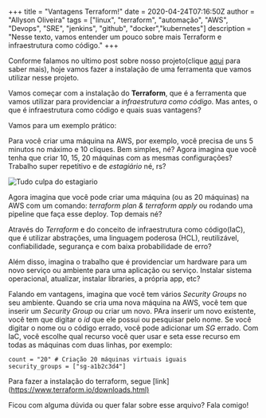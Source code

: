 +++
title = "Vantagens Terraform!"
date = 2020-04-24T07:16:50Z
author = "Allyson Oliveira"
tags = ["linux", "terraform", "automação", "AWS", "Devops", "SRE", "jenkins", "github", "docker","kubernetes"]
description = "Nesse texto, vamos entender um pouco sobre mais Terraform e infraestrutura como código."
+++

Conforme falamos no ultimo post sobre nosso projeto(clique [aqui](https://allyson.cloud/posts/projeto-sre-parte1/) para saber mais), hoje vamos fazer a instalação de uma ferramenta que vamos utilizar nesse projeto.

Vamos começar com a instalação do **Terraform**, que é a ferramenta que vamos utilizar para providenciar a *infraestrutura como código*. Mas antes, o que é infraestrutura como código e quais suas vantagens?

Vamos para um exemplo prático:

Para você criar uma máquina na AWS, por exemplo, você precisa de uns 5 minutos no máximo e 10 cliques. Bem simples, né? Agora imagina que você tenha que criar 10, 15, 20 máquinas com as mesmas configurações? Trabalho super repetitivo e de *estagiário* né, rs?

![Tudo culpa do estagiario](/img/estagiario.png)

Agora imagina que você pode criar uma máquina (ou as 20 máquinas) na AWS com um comando: *terraform plan & terraform apply* ou rodando uma pipeline que faça esse deploy. Top demais né?

Através do *Terraform* e do conceito de infraestrutura como código(IaC), que é utilizar abstrações, uma linguagem poderosa (HCL), reutilizável, confiabilidade, segurança e com baixa probabilidade de erro?

Além disso, imagina o trabalho que é providenciar um hardware para um novo serviço ou ambiente para uma aplicação ou serviço. Instalar sistema operacional, atualizar, instalar libraries, a própria app, etc?

Falando em vantagens, imagina que você tem vários *Security Groups* no seu ambiente. Quando se cria uma nova máquina na AWS, você tem que inserir um *Security Group* ou criar um novo. PAra inserir um novo existente, você tem que digitar o *id* que ele possui ou pesquisar pelo nome. Se você digitar o nome ou o código errado, você pode adicionar um *SG* errado. Com IaC, você escolhe qual recurso você quer usar e seta esse recurso em todas as máquinas com duas linhas, por exemplo:

```HCL
count = "20" # Criação 20 máquinas virtuais iguais
security_groups = ["sg-a1b2c3d4"]
```

Para fazer a instalação do terraform, segue [link] (<https://www.terraform.io/downloads.html)>

Ficou com alguma dúvida ou quer falar sobre esse arquivo? Fala comigo!
